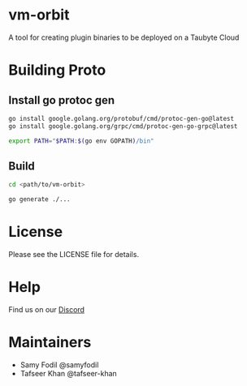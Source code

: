 # vm-orbit
A tool for creating plugin binaries to be deployed on a Taubyte Cloud 

# Building Proto 

## Install go protoc gen
```bash
go install google.golang.org/protobuf/cmd/protoc-gen-go@latest
go install google.golang.org/grpc/cmd/protoc-gen-go-grpc@latest

export PATH="$PATH:$(go env GOPATH)/bin"
```

## Build 
```bash 
cd <path/to/vm-orbit>
``` 
```bash
go generate ./...
```

# License
Please see the LICENSE file for details.


# Help
Find us on our [Discord](https://discord.gg/taubyte)


# Maintainers
 - Samy Fodil @samyfodil
 - Tafseer Khan @tafseer-khan

